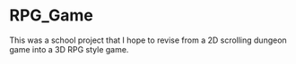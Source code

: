 RPG_Game
========

This was a school project that I hope to revise from a 2D scrolling dungeon game into a 3D RPG style game. 
